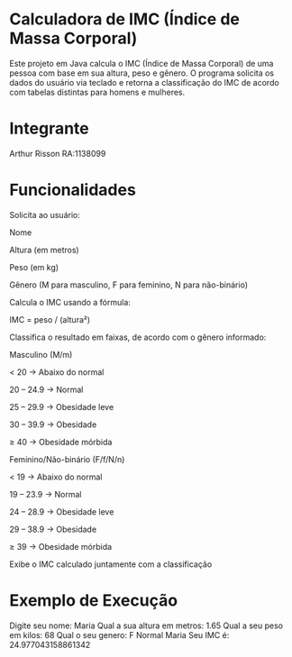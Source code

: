 # Calculadora de IMC (Índice de Massa Corporal)

Este projeto em Java calcula o IMC (Índice de Massa Corporal) de uma pessoa com base em sua altura, peso e gênero.
O programa solicita os dados do usuário via teclado e retorna a classificação do IMC de acordo com tabelas distintas para homens e mulheres.

# Integrante
Arthur Risson
RA:1138099
#  Funcionalidades

Solicita ao usuário:

Nome

Altura (em metros)

Peso (em kg)

Gênero (M para masculino, F para feminino, N para não-binário)

Calcula o IMC usando a fórmula:

IMC = peso / (altura²)


Classifica o resultado em faixas, de acordo com o gênero informado:

Masculino (M/m)

< 20 → Abaixo do normal

20 – 24.9 → Normal

25 – 29.9 → Obesidade leve

30 – 39.9 → Obesidade

≥ 40 → Obesidade mórbida

Feminino/Não-binário (F/f/N/n)

< 19 → Abaixo do normal

19 – 23.9 → Normal

24 – 28.9 → Obesidade leve

29 – 38.9 → Obesidade

≥ 39 → Obesidade mórbida

Exibe o IMC calculado juntamente com a classificação

# Exemplo de Execução
Digite seu nome:
Maria
Qual a sua altura em metros: 1.65
Qual a seu peso em kilos: 68
Qual o seu genero:
F
Normal
Maria Seu IMC é: 24.977043158861342

